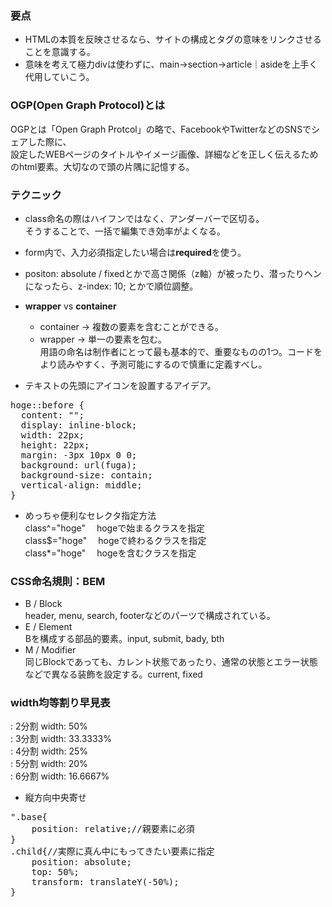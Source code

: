 ### 要点  
- HTMLの本質を反映させるなら、サイトの構成とタグの意味をリンクさせることを意識する。  
- 意味を考えて極力divは使わずに、main→section→article｜asideを上手く代用していこう。

### OGP(Open Graph Protocol)とは  
OGPとは「Open Graph Protcol」の略で、FacebookやTwitterなどのSNSでシェアした際に、  
設定したWEBページのタイトルやイメージ画像、詳細などを正しく伝えるためのhtml要素。大切なので頭の片隅に記憶する。

### テクニック
- class命名の際はハイフンではなく、アンダーバーで区切る。  
そうすることで、一括で編集でき効率がよくなる。

- form内で、入力必須指定したい場合は**required**を使う。

- positon: absolute / fixedとかで高さ関係（z軸）が被ったり、潜ったりヘンになったら、z-index: 10; とかで順位調整。

- **wrapper** vs **container**  
  - container → 複数の要素を含むことができる。  
  - wrapper   → 単一の要素を包む。  
用語の命名は制作者にとって最も基本的で、重要なものの1つ。コードをより読みやすく、予測可能にするので慎重に定義すべし。

- テキストの先頭にアイコンを設置するアイデア。
<pre>
hoge::before {
  content: "";
  display: inline-block;
  width: 22px;
  height: 22px;
  margin: -3px 10px 0 0;
  background: url(fuga);
  background-size: contain;
  vertical-align: middle;
}
</pre>
  
- めっちゃ便利なセレクタ指定方法  
class^="hoge" 　hogeで始まるクラスを指定  
class$="hoge"　 hogeで終わるクラスを指定  
class*="hoge"　 hogeを含むクラスを指定  

### CSS命名規則：BEM  
- B /  Block  
header, menu, search, footerなどのパーツで構成されている。  
- E /  Element  
Bを構成する部品的要素。input, submit, bady, bth  
- M / Modifier  
同じBlockであっても、カレント状態であったり、通常の状態とエラー状態などで異なる装飾を設定する。current, fixed  

### width均等割り早見表
: 2分割 width: 50%  
: 3分割 width: 33.3333%  
: 4分割 width: 25%  
: 5分割 width: 20%  
: 6分割 width: 16.6667%  

- 縦方向中央寄せ
<pre>
".base{
	position: relative;//親要素に必須
}
.child{//実際に真ん中にもってきたい要素に指定
	position: absolute;
	top: 50%;
	transform: translateY(-50%);
}
</pre>
